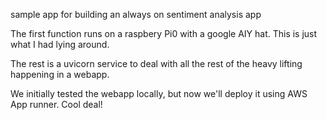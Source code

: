 sample app for building an always on sentiment analysis app

The first function runs on a raspbery Pi0 with a google AIY hat. This is just what I had lying around.

The rest is a uvicorn service to deal with all the rest of the heavy lifting happening in a webapp.

We initially tested the webapp locally, but now we'll deploy it using AWS App runner. Cool deal!
